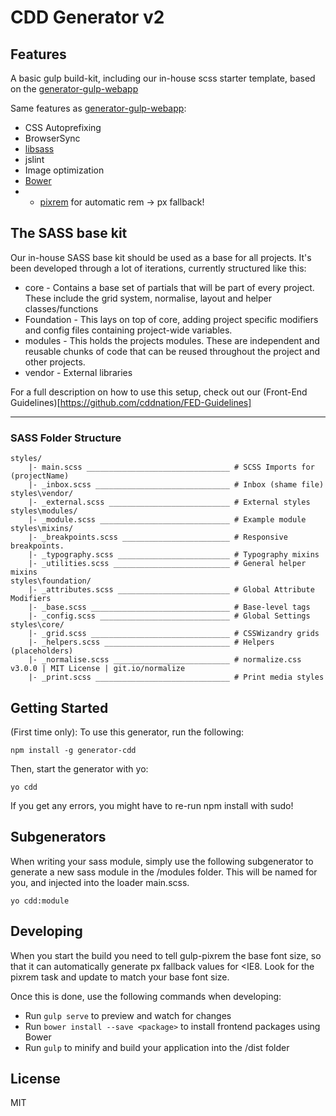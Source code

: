 
# CDD Generator v2

## Features

A basic gulp build-kit, including our in-house scss starter template, based on the [generator-gulp-webapp](https://github.com/yeoman/generator-gulp-webapp)

Same features as [generator-gulp-webapp](https://github.com/yeoman/generator-gulp-webapp):

* CSS Autoprefixing
* BrowserSync
* [libsass](http://libsass.org)
* jslint
* Image optimization
* [Bower](http://bower.io)
* + [pixrem](https://github.com/gummesson/gulp-pixrem) for automatic rem -> px fallback!

## The SASS base kit

Our in-house SASS base kit should be used as a base for all projects. It's been developed through a lot of iterations, currently structured like this:

* core - Contains a base set of partials that will be part of every project. These include the grid system, normalise, layout and helper classes/functions
* Foundation - This lays on top of core, adding project specific modifiers and config files containing project-wide variables.
* modules - This holds the projects modules. These are independent and reusable chunks of code that can be reused throughout the project and other projects.
* vendor - External libraries

For a full description on how to use this setup, check out our (Front-End Guidelines)[https://github.com/cddnation/FED-Guidelines]

---

### SASS Folder Structure

````
styles/
    |- main.scss ________________________________ # SCSS Imports for (projectName)
    |- _inbox.scss ______________________________ # Inbox (shame file)
styles\vendor/
    |- _external.scss ___________________________ # External styles
styles\modules/
    |- _module.scss _____________________________ # Example module
styles\mixins/
    |- _breakpoints.scss ________________________ # Responsive breakpoints.
    |- _typography.scss _________________________ # Typography mixins
    |- _utilities.scss __________________________ # General helper mixins
styles\foundation/
    |- _attributes.scss _________________________ # Global Attribute Modifiers
    |- _base.scss _______________________________ # Base-level tags
    |- _config.scss _____________________________ # Global Settings
styles\core/
    |- _grid.scss _______________________________ # CSSWizandry grids
    |- _helpers.scss ____________________________ # Helpers (placeholders)
    |- _normalise.scss __________________________ # normalize.css v3.0.0 | MIT License | git.io/normalize
    |- _print.scss ______________________________ # Print media styles
````


## Getting Started

(First time only): To use this generator, run the following:

    npm install -g generator-cdd

Then, start the generator with yo: 

    yo cdd

If you get any errors, you might have to re-run npm install with sudo!

## Subgenerators

When writing your sass module, simply use the following subgenerator to generate a new sass module in the /modules folder. This will be named for you, and injected into the loader main.scss.

    yo cdd:module


## Developing

When you start the build you need to tell gulp-pixrem the base font size, so that it can automatically generate px fallback values for <IE8. Look for the pixrem task and update to match your base font size.

Once this is done, use the following commands when developing:

- Run `gulp serve` to preview and watch for changes
- Run `bower install --save <package>` to install frontend packages using Bower
- Run `gulp` to minify and build your application into the /dist folder

## License

MIT
